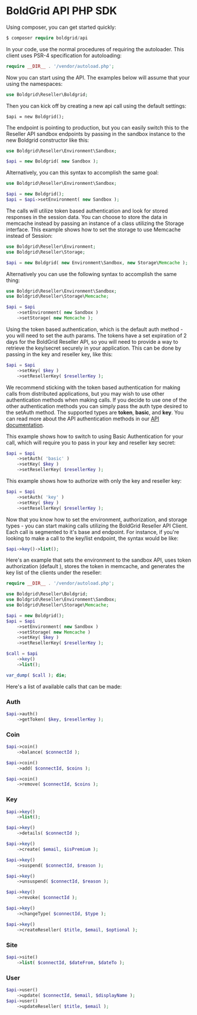 # BoldGrid API PHP SDK

Using composer, you can get started quickly:

```php
$ composer require boldgrid/api
```


In your code, use the normal procedures of requiring the autoloader.  This client uses PSR-4 specification for autoloading:

```php
require __DIR__ . '/vendor/autoload.php';
```

Now you can start using the API.  The examples below will assume that your using the namespaces:

```php
use Boldgrid\Reseller\Boldgrid;
```


Then you can kick off by creating a new api call using the default settings:

```shell
$api = new Boldgrid();
```

The endpoint is pointing to production, but you can easily switch this to the Reseller API sandbox endpoints by passing in the sandbox instance to the new Boldgrid constructor like this:

```php
use Boldgrid\Reseller\Environment\Sandbox;

$api = new Boldgrid( new Sandbox );
```

Alternatively, you can this syntax to accomplish the same goal:

```php
use Boldgrid\Reseller\Environment\Sandbox;

$api = new Boldgrid();
$api = $api->setEnvironment( new Sandbox );
```

The calls will utilize token based authentication and look for stored responses in the session data.  You can choose to store the data in memcache instead by passing an instance of a class utilizing the Storage interface.  This example shows how to set the storage to use Memcache instead of Session:

```php
use Boldgrid\Reseller\Environment;
use Boldgrid\Reseller\Storage;

$api = new Boldgrid( new Environment\Sandbox, new Storage\Memcache );
```

Alternatively you can use the following syntax to accomplish the same thing:

```php
use Boldgrid\Reseller\Environment\Sandbox;
use Boldgrid\Reseller\Storage\Memcache;

$api = $api
	->setEnvironment( new Sandbox )
	->setStorage( new Memcache );
```

Using the token based authentication, which is the default auth method - you will need to set the auth params. The tokens have a set expiration of 2 days for the BoldGrid Reseller API, so you will need to provide a way to retrieve the key/secret securely in your application.  This can be done by passing in the key and reseller key, like this:

```php
$api = $api
	->setKey( $key )
	->setResellerKey( $resellerKey );
```

We recommend sticking with the token based authentication for making calls from distributed applications, but you may wish to use other authentication methods when making calls.  If you decide to use one of the other authentication methods you can simply pass the auth type desired to the setAuth method.  The supported types are **token**, **basic**, and **key**.  You can read more about the API authentication methods in our [API documentation](https://boldgrid.com/docs/api).

This example shows how to switch to using Basic Authentication for your call, which will require you to pass in your key and reseller key secret:

```php
$api = $api
	->setAuth( 'basic' )
	->setKey( $key )
	->setResellerKey( $resellerKey );
```

This example shows how to authorize with only the key and reseller key:

```php
$api = $api
	->setAuth( 'key' )
	->setKey( $key )
	->setResellerKey( $resellerKey );
```

Now that you know how to set the environment, authorization, and storage types - you can start making calls utilizing the BoldGrid Reseller API Client.  Each call is segmented to it's base and endpoint.  For instance, if you're looking to make a call to the key/list endpoint, the syntax would be like:

```php
$api->key()->list();
```

Here's an example that sets the environment to the sandbox API, uses token authorization (default ), stores the token in memcache, and generates the key list of the clients under the reseller:

```php
require __DIR__ . '/vendor/autoload.php';

use Boldgrid\Reseller\Boldgrid;
use Boldgrid\Reseller\Environment\Sandbox;
use Boldgrid\Reseller\Storage\Memcache;

$api = new Boldgrid();
$api = $api
	->setEnvironment( new Sandbox )
	->setStorage( new Memcache )
	->setKey( $key )
	->setResellerKey( $resellerKey );

$call = $api
	->key()
	->list();

var_dump( $call ); die;

```

Here's a list of available calls that can be made:

### Auth ###

```php
$api->auth()
	->getToken( $key, $resellerKey );
```

### Coin ###

```php
$api->coin()
	->balance( $connectId );

$api->coin()
	->add( $connectId, $coins );

$api->coin()
	->remove( $connectId, $coins );
```

### Key ###

```php
$api->key()
	->list();

$api->key()
	->details( $connectId );

$api->key()
	->create( $email, $isPremium );

$api->key()
	->suspend( $connectId, $reason );

$api->key()
	->unsuspend( $connectId, $reason );

$api->key()
	->revoke( $connectId );

$api->key()
	->changeType( $connectId, $type );

$api->key()
	->createReseller( $title, $email, $optional );
```

### Site ###

```php
$api->site()
	->list( $connectId, $dateFrom, $dateTo );
```

### User ###

```php
$api->user()
	->update( $connectId, $email, $displayName );
$api->user()
	->updateReseller( $title, $email );
```
